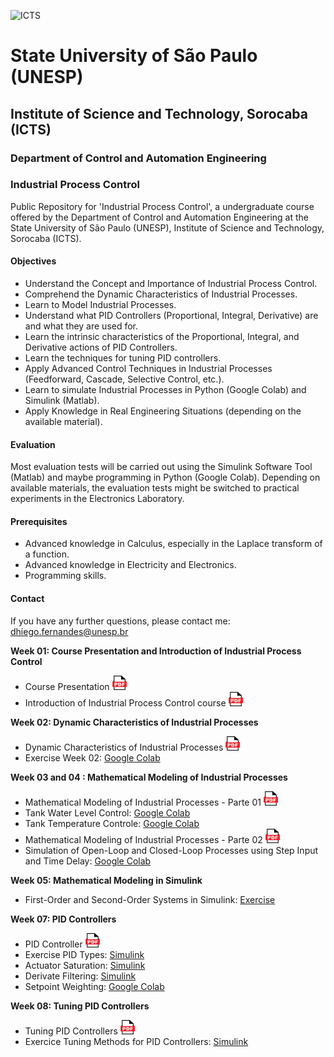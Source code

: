 ![ICTS](./images/unesp_sorocaba.jpg)

# State University of São Paulo (UNESP)
## Institute of Science and Technology, Sorocaba (ICTS)
### Department of Control and Automation Engineering
### Industrial Process Control
Public Repository for 'Industrial Process Control', a undergraduate course offered by the Department of Control and Automation Engineering at the State University of São Paulo (UNESP), Institute of Science and Technology, Sorocaba (ICTS).

#### Objectives
* Understand the Concept and Importance of Industrial Process Control.
* Comprehend the Dynamic Characteristics of Industrial Processes.
* Learn to Model Industrial Processes.
* Understand what PID Controllers (Proportional, Integral, Derivative) are and what they are used for.
* Learn the intrinsic characteristics of the Proportional, Integral, and Derivative actions of PID Controllers.
* Learn the techniques for tuning PID controllers.
* Apply Advanced Control Techniques in Industrial Processes (Feedforward, Cascade, Selective Control, etc.).
* Learn to simulate Industrial Processes in Python (Google Colab) and Simulink (Matlab).
* Apply Knowledge in Real Engineering Situations (depending on the available material).

#### Evaluation
Most evaluation tests will be carried out using the Simulink Software Tool (Matlab) and maybe programming in Python (Google Colab). Depending on available materials, the evaluation tests might be switched to practical experiments in the Electronics Laboratory.

#### Prerequisites
* Advanced knowledge in Calculus, especially in the Laplace transform of a function.
* Advanced knowledge in Electricity and Electronics.
* Programming skills.

#### Contact
If you have any further questions, please contact me: dhiego.fernandes@unesp.br

**Week 01: Course Presentation and Introduction of Industrial Process Control**
* Course Presentation <a href="lessons/week_01/week_01_Course_Presentation_CPI_Dhiego.pdf"> <img src="images/pdf_logo1.png" alt="PDF" width="23" height="23" /> </a>
* Introduction of Industrial Process Control course <a href="lessons/week_01/week_01_Introduction_to_CPI_CPI_Dhiego.pdf"> <img src="images/pdf_logo1.png" alt="PDF" width="23" height="23" /> </a>

**Week 02: Dynamic Characteristics of Industrial Processes**
* Dynamic Characteristics of Industrial Processes <a href="lessons/week_02/week_02_Dynamic_Characteristics_of_Industrial_Processes_CPI_Dhiego.pdf"> <img src="images/pdf_logo1.png" alt="PDF" width="23" height="23" /> </a>
* Exercise Week 02: [Google Colab](lessons/week_02/sources/week_02.ipynb) 

**Week 03 and 04 : Mathematical Modeling of Industrial Processes**
* Mathematical Modeling of Industrial Processes - Parte 01 <a href="lessons/week_03/week_03_Industrial_Process_Modeling_Parte_1_CPI_Dhiego.pdf"> <img src="images/pdf_logo1.png" alt="PDF" width="23" height="23" /> </a>
* Tank Water Level Control: [Google Colab](lessons/week_03/sources/Tank_Water_Level_Control.ipynb)
* Tank Temperature Controle: [Google Colab](lessons/week_03/sources/Tank_Temperature_Control.ipynb)
* Mathematical Modeling of Industrial Processes - Parte 02 <a href="lessons/week_04/week_04_Industrial_Process_Modeling_Parte_2_CPI_Dhiego.pdf"> <img src="images/pdf_logo1.png" alt="PDF" width="23" height="23" /> </a>
* Simulation of Open-Loop and Closed-Loop Processes using Step Input and Time Delay: [Google Colab](lessons/week_04/sources/simulation_OL_and_CL.ipynb)

**Week 05: Mathematical Modeling in Simulink**
* First-Order and Second-Order Systems in Simulink: [Exercise](lessons/week_05/)

**Week 07: PID Controllers**
* PID Controller <a href="lessons/week_07/week_07_PID_Controller_CPI_Dhiego.pdf"> <img src="images/pdf_logo1.png" alt="PDF" width="23" height="23" /> </a>
* Exercise PID Types: [Simulink](lessons/week_07/sources/pid_types)
* Actuator Saturation: [Simulink](lessons/week_07/sources/actuator_saturation)
* Derivate Filtering: [Simulink](lessons/week_07/sources/derivate_filtering)
* Setpoint Weighting: [Google Colab](lessons/week_07/sources/setpoint_weighting/setpoint_weitghting.ipynb)

**Week 08: Tuning PID Controllers**
* Tuning PID Controllers <a href="lessons/week_08/week_08_PID_Controllers_Tunning_CPI_Dhiego.pdf"> <img src="images/pdf_logo1.png" alt="PDF" width="23" height="23" /> </a>
* Exercice Tuning Methods for PID Controllers: [Simulink](lessons/week_08/sources/)
